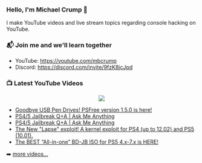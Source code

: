 ### Hello, I'm Michael Crump 👋

I make YouTube videos and live stream topics regarding console hacking on YouTube. 

### 📬 Join me and we'll learn together

- YouTube: https://youtube.com/mbcrump
- Discord: https://discord.com/invite/9fzK8jcJpd

### 📺 Latest YouTube Videos

<div align="center">

[<img src="https://img.shields.io/badge/-Subscribe-red?style=for-the-badge&logo=youtube&logoColor=white"/>](https://www.youtube.com/c/mbcrump?sub_confirmation=1)

</div>

<!-- YOUTUBE:START -->
- [Goodbye USB Pen Drives! PSFree version 1.5.0 is here!](https://www.youtube.com/watch?v=TJShiT43d5Q)
- [PS4/5 Jailbreak Q+A | Ask Me Anything](https://www.youtube.com/watch?v=5upSFOarl8o)
- [PS4/5 Jailbreak Q+A | Ask Me Anything](https://www.youtube.com/watch?v=7dxItQItxc8)
- [The New &quot;Lapse&quot; exploit! A kernel exploit for PS4 &lpar;up to 12.02&rpar; and PS5 &lpar;10.01&rpar;.](https://www.youtube.com/watch?v=9mmdBc7vwNI)
- [The BEST “All-in-one” BD-JB ISO for PS5 4.x-7.x is HERE!](https://www.youtube.com/watch?v=BZUwt5gtgoQ)
<!-- YOUTUBE:END -->

➡️ [more videos...](https://youtube.com/mbcrump)

